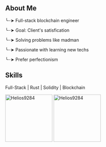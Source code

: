 <p align="center">
  <div>
    <h2> About Me</h2>
    <p> ╰┈➤ Full-stack blockchain engineer</p>
    <p> ╰┈➤ Goal: Client's satisfication </p>
    <p> ╰┈➤ Solving problems like madman</p>
    <p> ╰┈➤ Passionate with learning new techs</p>
    <p> ╰┈➤ Prefer perfectionism</p>
  </div> 
  <div>
  <h2> Skills</h2>
  <p>Full-Stack | Rust | Solidity | Blockchain</p></div>

<p>
  <img height = "150em"  src="https://github-readme-stats.vercel.app/api/top-langs?username=helios9284&show_icons=true&locale=en&layout=compact&theme=one_dark_pro" alt="Helios9284" />
  <img height = "150em"  src="https://github-readme-stats.vercel.app/api?username=helios9284&theme=one_dark_pro&show_icons=true&locale=en" alt="Helios9284" />
<!--   <img height = "150em"  src="https://github-readme-streak-stats.herokuapp.com/?user=helios9284&theme=one_dark_pro" alt="Helios9284" /> -->
</p>
